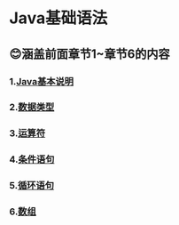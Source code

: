 # Java基础语法  
## 😊涵盖前面章节1~章节6的内容   
### 1.[Java基本说明](章节1.md)   
### 2.[数据类型](章节2.md)    
### 3.[运算符](章节3.md)   
### 4.[条件语句](章节4.md)    
### 5.[循环语句](章节5.md)   
### 6.[数组](章节6.md)   
  
 
